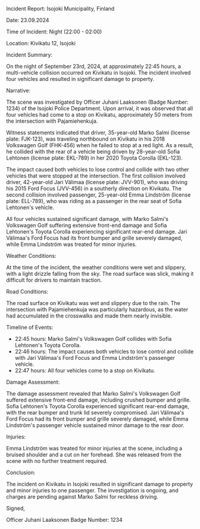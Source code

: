 Incident Report: Isojoki Municipality, Finland

Date: 23.09.2024

Time of Incident: Night (22:00 - 02:00)

Location: Kivikatu 12, Isojoki

Incident Summary:

On the night of September 23rd, 2024, at approximately 22:45 hours, a multi-vehicle collision occurred on Kivikatu in Isojoki. The incident involved four vehicles and resulted in significant damage to property.

Narrative:

The scene was investigated by Officer Juhani Laaksonen (Badge Number: 1234) of the Isojoki Police Department. Upon arrival, it was observed that all four vehicles had come to a stop on Kivikatu, approximately 50 meters from the intersection with Pajamiehenkuja.

Witness statements indicated that driver, 35-year-old Marko Salmi (license plate: FJK-123), was traveling northbound on Kivikatu in his 2018 Volkswagen Golf (FHK-456) when he failed to stop at a red light. As a result, he collided with the rear of a vehicle being driven by 28-year-old Sofia Lehtonen (license plate: EKL-789) in her 2020 Toyota Corolla (EKL-123).

The impact caused both vehicles to lose control and collide with two other vehicles that were stopped at the intersection. The first collision involved driver, 42-year-old Jari Välimaa (license plate: JVV-901), who was driving his 2015 Ford Focus (JVV-456) in a southerly direction on Kivikatu. The second collision involved passenger, 25-year-old Emma Lindström (license plate: ELL-789), who was riding as a passenger in the rear seat of Sofia Lehtonen's vehicle.

All four vehicles sustained significant damage, with Marko Salmi's Volkswagen Golf suffering extensive front-end damage and Sofia Lehtonen's Toyota Corolla experiencing significant rear-end damage. Jari Välimaa's Ford Focus had its front bumper and grille severely damaged, while Emma Lindström was treated for minor injuries.

Weather Conditions:

At the time of the incident, the weather conditions were wet and slippery, with a light drizzle falling from the sky. The road surface was slick, making it difficult for drivers to maintain traction.

Road Conditions:

The road surface on Kivikatu was wet and slippery due to the rain. The intersection with Pajamiehenkuja was particularly hazardous, as the water had accumulated in the crosswalks and made them nearly invisible.

Timeline of Events:

* 22:45 hours: Marko Salmi's Volkswagen Golf collides with Sofia Lehtonen's Toyota Corolla.
* 22:46 hours: The impact causes both vehicles to lose control and collide with Jari Välimaa's Ford Focus and Emma Lindström's passenger vehicle.
* 22:47 hours: All four vehicles come to a stop on Kivikatu.

Damage Assessment:

The damage assessment revealed that Marko Salmi's Volkswagen Golf suffered extensive front-end damage, including crushed bumper and grille. Sofia Lehtonen's Toyota Corolla experienced significant rear-end damage, with the rear bumper and trunk lid severely compromised. Jari Välimaa's Ford Focus had its front bumper and grille severely damaged, while Emma Lindström's passenger vehicle sustained minor damage to the rear door.

Injuries:

Emma Lindström was treated for minor injuries at the scene, including a bruised shoulder and a cut on her forehead. She was released from the scene with no further treatment required.

Conclusion:

The incident on Kivikatu in Isojoki resulted in significant damage to property and minor injuries to one passenger. The investigation is ongoing, and charges are pending against Marko Salmi for reckless driving.

Signed,

Officer Juhani Laaksonen
Badge Number: 1234